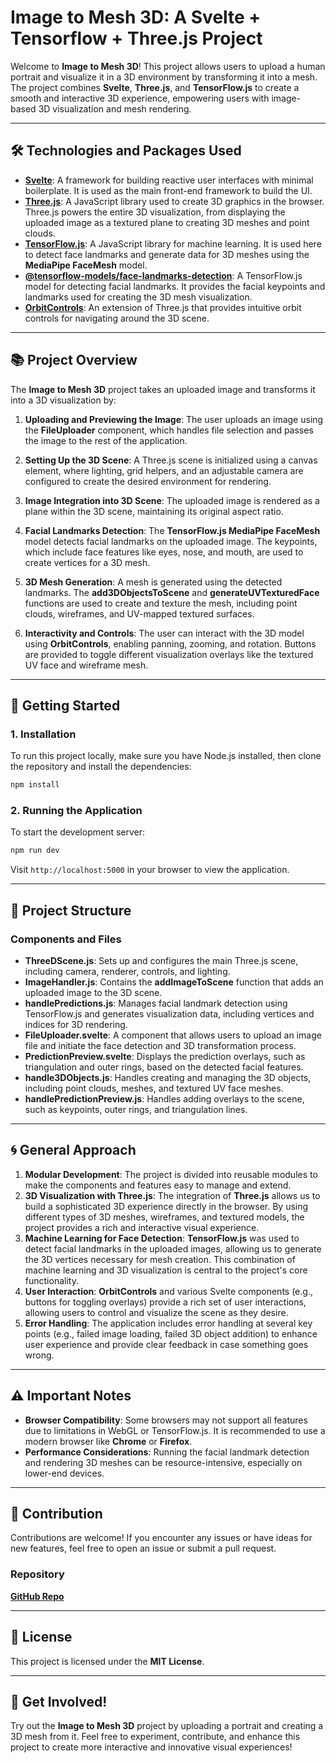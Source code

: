# Image to Mesh 3D: A Svelte + Tensorflow + Three.js Project

Welcome to **Image to Mesh 3D**! This project allows users to upload a human portrait and visualize it in a 3D environment by transforming it into a mesh. The project combines **Svelte**, **Three.js**, and **TensorFlow\.js** to create a smooth and interactive 3D experience, empowering users with image-based 3D visualization and mesh rendering.

---

## 🛠️ Technologies and Packages Used

- **[Svelte](https://svelte.dev/)**: A framework for building reactive user interfaces with minimal boilerplate. It is used as the main front-end framework to build the UI.
- **[Three.js](https://threejs.org/)**: A JavaScript library used to create 3D graphics in the browser. Three.js powers the entire 3D visualization, from displaying the uploaded image as a textured plane to creating 3D meshes and point clouds.
- **[TensorFlow.js](https://www.tensorflow.org/js)**: A JavaScript library for machine learning. It is used here to detect face landmarks and generate data for 3D meshes using the **MediaPipe FaceMesh** model.
- **[@tensorflow-models/face-landmarks-detection](https://github.com/tensorflow/tfjs-models)**: A TensorFlow\.js model for detecting facial landmarks. It provides the facial keypoints and landmarks used for creating the 3D mesh visualization.
- **[OrbitControls](https://threejs.org/docs/#examples/en/controls/OrbitControls)**: An extension of Three.js that provides intuitive orbit controls for navigating around the 3D scene.

---

## 📚 Project Overview

The **Image to Mesh 3D** project takes an uploaded image and transforms it into a 3D visualization by:

1. **Uploading and Previewing the Image**: The user uploads an image using the **FileUploader** component, which handles file selection and passes the image to the rest of the application.

2. **Setting Up the 3D Scene**: A Three.js scene is initialized using a canvas element, where lighting, grid helpers, and an adjustable camera are configured to create the desired environment for rendering.

3. **Image Integration into 3D Scene**: The uploaded image is rendered as a plane within the 3D scene, maintaining its original aspect ratio.

4. **Facial Landmarks Detection**: The **TensorFlow\.js MediaPipe FaceMesh** model detects facial landmarks on the uploaded image. The keypoints, which include face features like eyes, nose, and mouth, are used to create vertices for a 3D mesh.

5. **3D Mesh Generation**: A mesh is generated using the detected landmarks. The **add3DObjectsToScene** and **generateUVTexturedFace** functions are used to create and texture the mesh, including point clouds, wireframes, and UV-mapped textured surfaces.

6. **Interactivity and Controls**: The user can interact with the 3D model using **OrbitControls**, enabling panning, zooming, and rotation. Buttons are provided to toggle different visualization overlays like the textured UV face and wireframe mesh.

---

## 🚀 Getting Started

### 1. Installation

To run this project locally, make sure you have Node.js installed, then clone the repository and install the dependencies:

```bash
npm install
```

### 2. Running the Application

To start the development server:

```bash
npm run dev
```

Visit `http://localhost:5000` in your browser to view the application.

---

## 🧩 Project Structure

### Components and Files

- **ThreeDScene.js**: Sets up and configures the main Three.js scene, including camera, renderer, controls, and lighting.
- **ImageHandler.js**: Contains the **addImageToScene** function that adds an uploaded image to the 3D scene.
- **handlePredictions.js**: Manages facial landmark detection using TensorFlow\.js and generates visualization data, including vertices and indices for 3D rendering.
- **FileUploader.svelte**: A component that allows users to upload an image file and initiate the face detection and 3D transformation process.
- **PredictionPreview\.svelte**: Displays the prediction overlays, such as triangulation and outer rings, based on the detected facial features.
- **handle3DObjects.js**: Handles creating and managing the 3D objects, including point clouds, meshes, and textured UV face meshes.
- **handlePredictionPreview\.js**: Handles adding overlays to the scene, such as keypoints, outer rings, and triangulation lines.

---

## 🌀 General Approach

1. **Modular Development**: The project is divided into reusable modules to make the components and features easy to manage and extend.
2. **3D Visualization with Three.js**: The integration of **Three.js** allows us to build a sophisticated 3D experience directly in the browser. By using different types of 3D meshes, wireframes, and textured models, the project provides a rich and interactive visual experience.
3. **Machine Learning for Face Detection**: **TensorFlow\.js** was used to detect facial landmarks in the uploaded images, allowing us to generate the 3D vertices necessary for mesh creation. This combination of machine learning and 3D visualization is central to the project's core functionality.
4. **User Interaction**: **OrbitControls** and various Svelte components (e.g., buttons for toggling overlays) provide a rich set of user interactions, allowing users to control and visualize the scene as they desire.
5. **Error Handling**: The application includes error handling at several key points (e.g., failed image loading, failed 3D object addition) to enhance user experience and provide clear feedback in case something goes wrong.

---

## ⚠️ Important Notes

- **Browser Compatibility**: Some browsers may not support all features due to limitations in WebGL or TensorFlow\.js. It is recommended to use a modern browser like **Chrome** or **Firefox**.
- **Performance Considerations**: Running the facial landmark detection and rendering 3D meshes can be resource-intensive, especially on lower-end devices.

---

## 🤝 Contribution

Contributions are welcome! If you encounter any issues or have ideas for new features, feel free to open an issue or submit a pull request.

### Repository

**[GitHub Repo](https://github.com/your-repo-link)**

---

## 📄 License

This project is licensed under the **MIT License**.

---

## 🎉 Get Involved!

Try out the **Image to Mesh 3D** project by uploading a portrait and creating a 3D mesh from it. Feel free to experiment, contribute, and enhance this project to create more interactive and innovative visual experiences!

